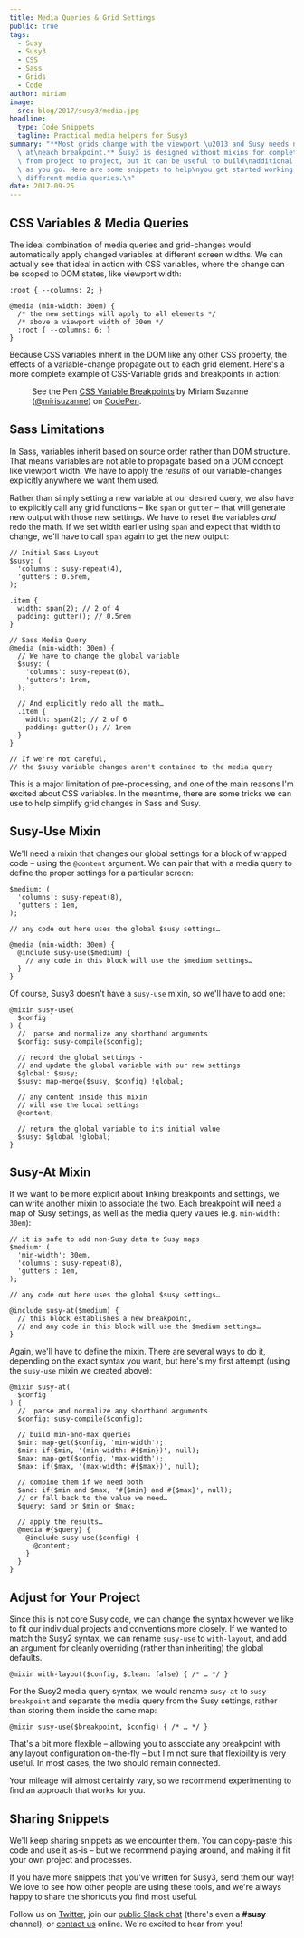 ```yaml
---
title: Media Queries & Grid Settings
public: true
tags:
  - Susy
  - Susy3
  - CSS
  - Sass
  - Grids
  - Code
author: miriam
image:
  src: blog/2017/susy3/media.jpg
headline:
  type: Code Snippets
  tagline: Practical media helpers for Susy3
summary: "**Most grids change with the viewport \u2013 and Susy needs new settings\
  \ at\neach breakpoint.** Susy3 is designed without mixins for complete\nflexibility\
  \ from project to project, but it can be useful to build\nadditional tools and shortcuts\
  \ as you go. Here are some snippets to help\nyou get started working with Susy across\
  \ different media queries.\n"
date: 2017-09-25
---
```


## CSS Variables & Media Queries

The ideal combination of media queries and grid-changes would
automatically apply changed variables at different screen widths. We can
actually see that ideal in action with CSS variables, where the change
can be scoped to DOM states, like viewport width:

    :root { --columns: 2; }

    @media (min-width: 30em) {
      /* the new settings will apply to all elements */
      /* above a viewport width of 30em */
      :root { --columns: 6; }
    }

Because CSS variables inherit in the DOM like any other CSS property,
the effects of a variable-change propagate out to each grid element.
Here's a more complete example of CSS-Variable grids and breakpoints in
action:

<figure class="extend-small">
  <p data-height="400" data-theme-id="0" data-slug-hash="NadbNR" data-default-tab="css,result" data-user="mirisuzanne" data-embed-version="2" data-pen-title="CSS Variable Breakpoints" class="codepen">See the Pen <a href="https://codepen.io/mirisuzanne/pen/NadbNR/">CSS Variable Breakpoints</a> by Miriam Suzanne (<a href="https://codepen.io/mirisuzanne">@mirisuzanne</a>) on <a href="https://codepen.io">CodePen</a>.</p>
  <script async src="https://production-assets.codepen.io/assets/embed/ei.js"></script>
</figure>

## Sass Limitations

In Sass, variables inherit based on source order rather than DOM
structure. That means variables are not able to propagate based on a DOM
concept like viewport width. We have to apply the *results* of our
variable-changes explicitly anywhere we want them used.

Rather than simply setting a new variable at our desired query, we also
have to explicitly call any grid functions – like `span` or `gutter` –
that will generate new output with those new settings. We have to reset
the variables *and* redo the math. If we set width earlier using `span`
and expect that width to change, we'll have to call `span` again to get
the new output:

    // Initial Sass Layout
    $susy: (
      'columns': susy-repeat(4),
      'gutters': 0.5rem,
    );

    .item {
      width: span(2); // 2 of 4
      padding: gutter(); // 0.5rem
    }

    // Sass Media Query
    @media (min-width: 30em) {
      // We have to change the global variable
      $susy: (
        'columns': susy-repeat(6),
        'gutters': 1rem,
      );

      // And explicitly redo all the math…
      .item {
        width: span(2); // 2 of 6
        padding: gutter(); // 1rem
      }
    }

    // If we're not careful,
    // the $susy variable changes aren't contained to the media query

This is a major limitation of pre-processing, and one of the main
reasons I'm excited about CSS variables. In the meantime, there are some
tricks we can use to help simplify grid changes in Sass and Susy.

## Susy-Use Mixin

We'll need a mixin that changes our global settings for a block of
wrapped code – using the `@content` argument. We can pair that with a
media query to define the proper settings for a particular screen:

    $medium: (
      'columns': susy-repeat(8),
      'gutters': 1em,
    );

    // any code out here uses the global $susy settings…

    @media (min-width: 30em) {
      @include susy-use($medium) {
        // any code in this block will use the $medium settings…
      }
    }

Of course, Susy3 doesn't have a `susy-use` mixin, so we'll have to add
one:

    @mixin susy-use(
      $config
    ) {
      //  parse and normalize any shorthand arguments
      $config: susy-compile($config);

      // record the global settings -
      // and update the global variable with our new settings
      $global: $susy;
      $susy: map-merge($susy, $config) !global;

      // any content inside this mixin
      // will use the local settings
      @content;

      // return the global variable to its initial value
      $susy: $global !global;
    }

## Susy-At Mixin

If we want to be more explicit about linking breakpoints and settings,
we can write another mixin to associate the two. Each breakpoint will
need a map of Susy settings, as well as the media query values (e.g.
`min-width: 30em`):

    // it is safe to add non-Susy data to Susy maps
    $medium: (
      'min-width': 30em,
      'columns': susy-repeat(8),
      'gutters': 1em,
    );

    // any code out here uses the global $susy settings…

    @include susy-at($medium) {
      // this block establishes a new breakpoint,
      // and any code in this block will use the $medium settings…
    }

Again, we'll have to define the mixin. There are several ways to do it,
depending on the exact syntax you want, but here's my first attempt
(using the `susy-use` mixin we created above):

    @mixin susy-at(
      $config
    ) {
      //  parse and normalize any shorthand arguments
      $config: susy-compile($config);

      // build min-and-max queries
      $min: map-get($config, 'min-width');
      $min: if($min, '(min-width: #{$min})', null);
      $max: map-get($config, 'max-width');
      $max: if($max, '(max-width: #{$max})', null);

      // combine them if we need both
      $and: if($min and $max, '#{$min} and #{$max}', null);
      // or fall back to the value we need…
      $query: $and or $min or $max;

      // apply the results…
      @media #{$query} {
        @include susy-use($config) {
          @content;
        }
      }
    }

## Adjust for Your Project

Since this is not core Susy code, we can change the syntax however we
like to fit our individual projects and conventions more closely. If we
wanted to match the Susy2 syntax, we can rename `susy-use` to
`with-layout`, and add an argument for cleanly overriding (rather than
inheriting) the global defaults.

    @mixin with-layout($config, $clean: false) { /* … */ }

For the Susy2 media query syntax, we would rename `susy-at` to
`susy-breakpoint` and separate the media query from the Susy settings,
rather than storing them inside the same map:

    @mixin susy-use($breakpoint, $config) { /* … */ }

That's a bit more flexible – allowing you to associate any breakpoint
with any layout configuration on-the-fly – but I'm not sure that
flexibility is very useful. In most cases, the two should remain
connected.

Your mileage will almost certainly vary, so we recommend experimenting
to find an approach that works for you.

## Sharing Snippets

We'll keep sharing snippets as we encounter them. You can copy-paste
this code and use it as-is – but we recommend playing around, and making
it fit your own project and processes.

If you have more snippets that you've written for Susy3, send them our
way! We love to see how other people are using these tools, and we're
always happy to share the shortcuts you find most useful.

Follow us on [Twitter], join our [public Slack chat] (there's even a
**\#susy** channel), or [contact us] online. We're excited to hear from
you!

  [Twitter]: https://twitter.com/oddbird
  [public Slack chat]: http://friends.oddbird.net
  [contact us]: /contact/
